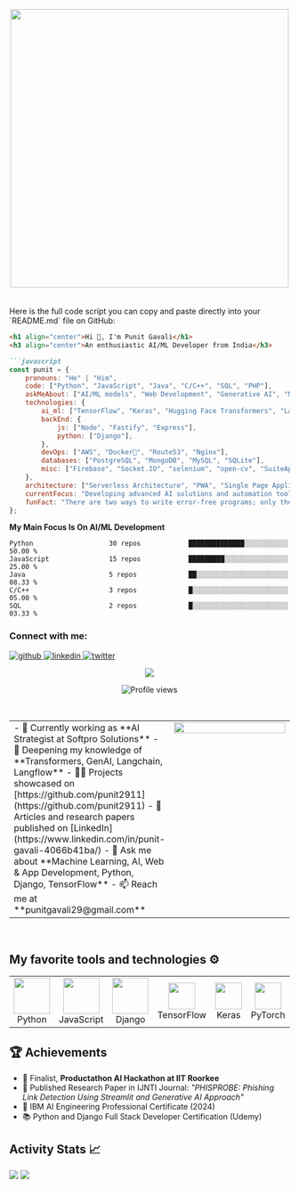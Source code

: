 <div align="center">
<img src="https://github.com/Anmol-Baranwal/Cool-GIFs-For-GitHub/assets/74038190/897cd757-ea1f-492d-aaf9-6d1674177e08" width="500"
<img src="https://github.com/Anmol-Baranwal/Cool-GIFs-For-GitHub/assets/74038190/219bcc70-f5dc-466b-9a60-29653d8e8433" width="500">
</div>
<br><br>
Here is the full code script you can copy and paste directly into your `README.md` file on GitHub:

````markdown
<h1 align="center">Hi 👋, I'm Punit Gavali</h1>  
<h3 align="center">An enthusiastic AI/ML Developer from India</h3>  

```javascript
const punit = {
    pronouns: "He" | "Him",
    code: ["Python", "JavaScript", "Java", "C/C++", "SQL", "PHP"],
    askMeAbout: ["AI/ML models", "Web Development", "Generative AI", "Machine Learning Algorithms", "App Development"],
    technologies: {
        ai_ml: ["TensorFlow", "Keras", "Hugging Face Transformers", "Langchain", "GenAI", "Langflow"],
        backEnd: {
            js: ["Node", "Fastify", "Express"],
            python: ["Django"],
        },
        devOps: ["AWS", "Docker🐳", "Route53", "Nginx"],
        databases: ["PostgreSQL", "MongoDB", "MySQL", "SQLite"],
        misc: ["Firebase", "Socket.IO", "selenium", "open-cv", "SuiteApp"]
    },
    architecture: ["Serverless Architecture", "PWA", "Single Page Applications"],
    currentFocus: "Developing advanced AI solutions and automation tools",
    funFact: "There are two ways to write error-free programs; only the third one works"
};
````

**My Main Focus Is On AI/ML Development**

```text
Python                   30 repos            ██████████████░░░░░░░░░░░   50.00 %  
JavaScript               15 repos            █████████░░░░░░░░░░░░░░░░   25.00 %  
Java                     5 repos             ██░░░░░░░░░░░░░░░░░░░░░░░   08.33 %  
C/C++                    3 repos             █░░░░░░░░░░░░░░░░░░░░░░░░   05.00 %  
SQL                      2 repos             █░░░░░░░░░░░░░░░░░░░░░░░░   03.33 %  
```

<h3 align="left">Connect with me:</h3>  
<p align="left">
<a href="https://github.com/punit2911" target="_blank">
    <img src="https://img.shields.io/badge/github-%2324292e.svg?&style=for-the-badge&logo=github&logoColor=white" alt="github" />
</a>
<a href="https://www.linkedin.com/in/punit-gavali-4066b41ba/" target="_blank">
    <img src="https://img.shields.io/badge/linkedin-%231E77B5.svg?&style=for-the-badge&logo=linkedin&logoColor=white" alt="linkedin" />
</a>  
<a href="https://twitter.com/" target="_blank">
    <img src="https://img.shields.io/twitter/follow/?logo=twitter&style=for-the-badge" alt="twitter" />
</a>
</p>  

<p align="center">
    <img src="https://readme-typing-svg.herokuapp.com/?lines=Welcome+to+my+profile!;AI+&+ML+enthusiast;Exploring+the+future&font=Fira%20Code&color=%2300FF00&center=true&width=400&height=50">
</p>  

<p align="center">
    <img src="https://komarev.com/ghpvc/?username=punit2911&color=blue" alt="Profile views"/>
</p>  

<br/>  

<table><tr><td valign="top" width="50%">  
- 🔭 Currently working as **AI Strategist at Softpro Solutions**  
- 🌱 Deepening my knowledge of **Transformers, GenAI, Langchain, Langflow**  
- 👨‍💻 Projects showcased on [https://github.com/punit2911](https://github.com/punit2911)  
- 📝 Articles and research papers published on [LinkedIn](https://www.linkedin.com/in/punit-gavali-4066b41ba/)  
- 💬 Ask me about **Machine Learning, AI, Web & App Development, Python, Django, TensorFlow**  
- 📫 Reach me at **punitgavali29@gmail.com**  
</td><td valign="top" width="50%">  
<div align="center">
    <img src="https://media2.giphy.com/media/3oKIPEqDGUULpEU0aQ/giphy.gif" style="width:100%; max-width: 350px;" />
</div>  
</td></tr></table>  

<br/>  

## My favorite tools and technologies ⚙️

<table>
  <tr>
    <td align="center"><img src="https://techstack-generator.vercel.app/python-icon.svg" width="65" height="65" /><br>Python</td>
    <td align="center"><img src="https://techstack-generator.vercel.app/js-icon.svg" width="65" height="65" /><br>JavaScript</td>
    <td align="center"><img src="https://techstack-generator.vercel.app/django-icon.svg" width="65" height="65" /><br>Django</td>
    <td align="center"><img src="https://skillicons.dev/icons?i=tensorflow" width="48" height="48" /><br>TensorFlow</td>
    <td align="center"><img src="https://skillicons.dev/icons?i=keras" width="48" height="48" /><br>Keras</td>
    <td align="center"><img src="https://skillicons.dev/icons?i=pytorch" width="48" height="48" /><br>PyTorch</td>
    <td align="center"><img src="https://techstack-generator.vercel.app/docker-icon.svg" width="65" height="65" /><br>Docker</td>
    <td align="center"><img src="https://skillicons.dev/icons?i=aws" width="48" height="48" /><br>AWS</td>
    <td align="center"><img src="https://skillicons.dev/icons?i=github" width="48" height="48" /><br>GitHub</td>
  </tr>
</table>  

## 🏆 Achievements

* 🎯 Finalist, **Productathon AI Hackathon at IIT Roorkee**
* 📝 Published Research Paper in IJNTI Journal: *"PHISPROBE: Phishing Link Detection Using Streamlit and Generative AI Approach"*
* 🏅 IBM AI Engineering Professional Certificate (2024)
* 📚 Python and Django Full Stack Developer Certification (Udemy)

## Activity Stats 📈      
![](http://github-profile-summary-cards.vercel.app/api/cards/stats?username=aryank-08&theme=2077)
![](http://github-profile-summary-cards.vercel.app/api/cards/repos-per-language?username=aryank-08&theme=2077)
